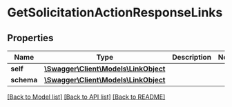 # GetSolicitationActionResponseLinks

## Properties
Name | Type | Description | Notes
------------ | ------------- | ------------- | -------------
**self** | [**\Swagger\Client\Models\LinkObject**](LinkObject.md) |  | 
**schema** | [**\Swagger\Client\Models\LinkObject**](LinkObject.md) |  | 

[[Back to Model list]](../../README.md#documentation-for-models) [[Back to API list]](../../README.md#documentation-for-api-endpoints) [[Back to README]](../../README.md)

